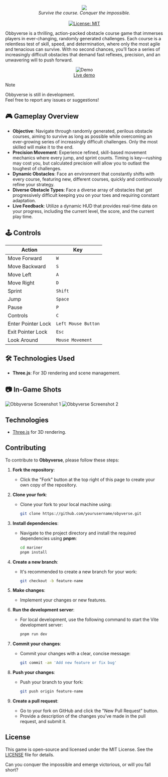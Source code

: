 <p align="center">
  <img src="https://cloud-7o5ozdk87-hack-club-bot.vercel.app/0screenshot_from_2025-01-14_20-11-38.png">
  <br />
  <i>Survive the course. Conquer the impossible.</i>
  <br />
  <br />
  <a href="#"><img src="https://img.shields.io/badge/License-MIT-green.svg" alt="License: MIT"></a>
</p>

Obbyverse is a thrilling, action-packed obstacle course game that immerses players in ever-changing, randomly generated challenges. Each course is a relentless test of skill, speed, and determination, where only the most agile and tenacious can survive. With no second chances, you’ll face a series of increasingly difficult obstacles that demand fast reflexes, precision, and an unwavering will to push forward.

<p align="center">
	<img src="" alt="Demo">
	<br>
	<a href="https://obbyverse.vercel.app">Live demo</a>
	<br>
</p>

> [!NOTE]
> Obbyverse is still in development.  
> Feel free to report any issues or suggestions!

## 🎮 **Gameplay Overview**

- **Objective**: Navigate through randomly generated, perilous obstacle courses, aiming to survive as long as possible while overcoming an ever-growing series of increasingly difficult challenges. Only the most skilled will make it to the end.
- **Precision Movement**: Experience refined, skill-based movement mechanics where every jump, and sprint counts. Timing is key—rushing may cost you, but calculated precision will allow you to outlast the toughest of challenges.
- **Dynamic Obstacles**: Face an environment that constantly shifts with every course, featuring new, different courses, quickly and continuously refine your strategy.
- **Diverse Obstacle Types**: Face a diverse array of obstacles that get progressively difficult keeping you on your toes and requiring constant adaptation.
- **Live Feedback**: Utilize a dynamic HUD that provides real-time data on your progress, including the current level, the score, and the current play time.

## 🕹️ **Controls**

| Action             | Key                 |
| ------------------ | ------------------- |
| Move Forward       | `W`                 |
| Move Backward      | `S`                 |
| Move Left          | `A`                 |
| Move Right         | `D`                 |
| Sprint             | `Shift`             |
| Jump               | `Space`             |
| Pause              | `P`                 |
| Controls           | `C`                 |
| Enter Pointer Lock | `Left Mouse Button` |
| Exit Pointer Lock  | `Esc`               |
| Look Around        | `Mouse Movement`    |

## 🛠️ **Technologies Used**

- **Three.js**: For 3D rendering and scene management.

## 📷 In-Game Shots

![Obbyverse Screenshot 1]()
![Obbyverse Screenshot 2]()

## Technologies

- [Three.js](https://threejs.org/) for 3D rendering.

## Contributing

To contribute to **Obbyverse**, please follow these steps:

1. **Fork the repository**:

   - Click the "Fork" button at the top right of this page to create your own copy of the repository.

2. **Clone your fork**:

   - Clone your fork to your local machine using:
     ```bash
     git clone https://github.com/yourusername/obyverse.git
     ```

3. **Install dependencies**:

   - Navigate to the project directory and install the required dependencies using **pnpm**:
     ```bash
     cd mariner
     pnpm install
     ```

4. **Create a new branch**:

   - It's recommended to create a new branch for your work:
     ```bash
     git checkout -b feature-name
     ```

5. **Make changes**:

   - Implement your changes or new features.

6. **Run the development server**:

   - For local development, use the following command to start the Vite development server:
     ```bash
     pnpm run dev
     ```

7. **Commit your changes**:

   - Commit your changes with a clear, concise message:
     ```bash
     git commit -am 'Add new feature or fix bug'
     ```

8. **Push your changes**:

   - Push your branch to your fork:
     ```bash
     git push origin feature-name
     ```

9. **Create a pull request**:
   - Go to your fork on GitHub and click the "New Pull Request" button.
   - Provide a description of the changes you've made in the pull request, and submit it.

## License

This game is open-source and licensed under the MIT License. See the [LICENSE](https://github.com/RealAbdurRehman/obbyverse/blob/main/LICENSE) file for details.

Can you conquer the impossible and emerge victorious, or will you fall short?